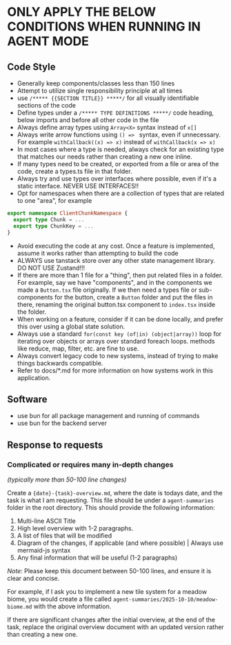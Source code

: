 # ONLY APPLY THE BELOW CONDITIONS WHEN RUNNING IN AGENT MODE
## Code Style
- Generally keep components/classes less than 150 lines
- Attempt to utilize single responsibility principle at all times
- use `/***** {{SECTION TITLE}} *****/` for all visually identifiable sections of the code
- Define types under a `/***** TYPE DEFINITIONS *****/` code heading, below imports and before all other code in the file
- Always define array types using `Array<X>` syntax instead of `x[]`
- Always write arrow functions using `() => ` syntax, even if unnecessary. For example `withCallback((x) => x)` instead of `withCallback(x => x)`
- In most cases where a type is needed, always check for an existing type that matches our needs rather than creating a new one inline.
- If many types need to be created, or exported from a file or area of the code, create a types.ts file in that folder. 
- Always try and use types over interfaces where possible, even if it's a static interface. NEVER USE INTERFACES!!
- Opt for namespaces when there are a collection of types that are related to one "area", for example
```ts
export namespace ClientChunkNamespace {
  export type Chunk = ...
  export type ChunkKey = ...
}
```
- Avoid executing the code at any cost. Once a feature is implemented, assume it works rather than attempting to build the code
- ALWAYS use tanstack store over any other state management library. DO NOT USE Zustand!!!
- If there are more than 1 file for a "thing", then put related files in a folder. For example, say we have "components", and in the components we made a 
`Button.tsx` file originally. If we then need a types file or sub-components for the button, create a `Button` folder and put the files in there, renaming the original
button.tsx component to `index.tsx` inside the folder.
- When working on a feature, consider if it can be done locally, and prefer this over using a global state solution.
- Always use a standard `for(const key (of|in) (object|array))` loop for iterating over objects or arrays over standard foreach loops. methods like reduce, map, filter, etc. are fine to use.
- Always convert legacy code to new systems, instead of trying to make things backwards compatible.
- Refer to docs/*.md for more information on how systems work in this application.

## Software
- use bun for all package management and running of commands
- use bun for the backend server

## Response to requests
### Complicated or requires many in-depth changes
_(typically more than 50-100 line changes)_

Create a `{date}-{task}-overview.md`, where the date is todays date, and the task is what I am requesting.
This file should be under a `agent-summaries` folder in the root directory. This should provide the following information:
  1. Multi-line ASCII Title
  2. High level overview with 1-2 paragraphs.
  3. A list of files that will be modified
  4. Diagram of the changes, if applicable (and where possible) | Always use mermaid-js syntax
  5. Any final information that will be useful (1-2 paragraphs)

*Note*: Please keep this document between 50-100 lines, and ensure it is clear and concise.

For example, if I ask you to implement a new tile system for a meadow biome, 
you would create a file called `agent-summaries/2025-10-10/meadow-biome.md` with the above information.

If there are significant changes after the initial overview, at the end of the task, replace the original overview document
with an updated version rather than creating a new one.
